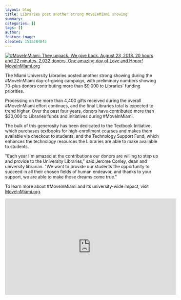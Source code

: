 ```yaml
---
layout: blog
title: Libraries post another strong MoveInMiami showing
summary:
categories: []
tags: []
author:
feature-image:
created: 1535384845
---
```

[![#MoveInMiami: They unpack. We give back. August 23, 2018\. 20 hours and 22 minutes. 2,022 donors. One amazing day of Love and Honor! MoveInMiami.org](/images/post-images/18_MIM_Header.jpg)](https://www.youtube.com/watch?v=EOW71UPU-hE)

The Miami University Libraries posted another strong showing during the #MoveInMiami day-of-giving campaign, with preliminary numbers showing 70-plus donors contributing more than $9,000 to Libraries' funding priorities.

Processing on the more than 4,400 gifts received during the overall #MoveInMiami effort continues, and the final Libraries total is expected to trend higher. Over the past four years, donors have contributed more than $30,000 to Libraries funds and initiatives during #MoveInMiami.

The bulk of this generosity has been dedicated to the Textbook Initiative, which purchases textbooks for high-enrollment courses and makes them available via checkout to students, and the Technology Support Fund, which enhances the technology resources the Libraries are able to make available to students.

"Each year I'm amazed at the contributions our donors are willing to step up and provide to the University Libraries," said Jerome Conley, dean and university librarian. "We want to provide our students the opportunity to succeed in all their chosen fields of human endeavor, and thanks to your support, we are able to make those dreams come true."

To learn more about #MoveInMiami and its university-wide impact, visit [MoveInMiami.org](https://moveinmiami.org/).

<iframe title="MoveInMiami thanks from Dean Conley" frameborder="0" height="315" src="https://www.youtube.com/embed/bZgF37yrGm4" width="560"></iframe>

